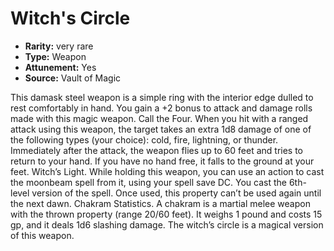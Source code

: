 
# Witch's Circle

* **Rarity:** very rare
* **Type:** Weapon
* **Attunement:** Yes
* **Source:** Vault of Magic


This damask steel weapon is a simple ring with the interior edge dulled to rest comfortably in hand. You gain a +2 bonus to attack and damage rolls made with this magic weapon. Call the Four. When you hit with a ranged attack using this weapon, the target takes an extra 1d8 damage of one of the following types (your choice): cold, fire, lightning, or thunder. Immediately after the attack, the weapon flies up to 60 feet and tries to return to your hand. If you have no hand free, it falls to the ground at your feet. Witch’s Light. While holding this weapon, you can use an action to cast the moonbeam spell from it, using your spell save DC. You cast the 6th-level version of the spell. Once used, this property can’t be used again until the next dawn. Chakram Statistics. A chakram is a martial melee weapon with the thrown property (range 20/60 feet). It weighs 1 pound and costs 15 gp, and it deals 1d6 slashing damage. The witch’s circle is a magical version of this weapon.
